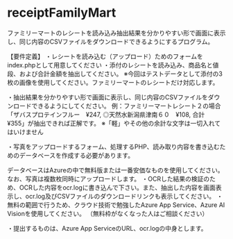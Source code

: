# receiptFamilyMart
ファミリーマートのレシートを読み込み抽出結果を分かりやすい形で画面に表示し、同じ内容のCSVファイルをダウンロードできるようにするプログラム。


【要件定義】
・レシートを読み込む（アップロード）ためのフォームをindex.phpとして用意してください
・添付のレシートを読み込み、商品名と値段、および合計金額を抽出してください。
※今回はテストデータとして添付の3枚の画像を使用してください。ファミリーマートのレシートだけ対応します。

・抽出結果を分かりやすい形で画面に表示し、同じ内容のCSVファイルをダウンロードできるようにしてください。
例：ファミリーマートレシート２の場合
「ザバスプロテインフルー　¥247, ◎天然水新潟県津南６０　¥108, 合計　¥355」が抽出できれば正解です。
※「軽」やその他の余計な文字は一切入れてはいけません

・写真をアップロードするフォーム、処理するPHP、読み取り内容を書き込むためのデータベースを作成する必要があります。

データベースはAzureの中で無料版または一番安価なものを使用してください。なお、写真は複数枚同時にアップロードします。
・OCRした結果の検証のため、OCRした内容をocr.logに書き込んで下さい。また、抽出した内容を画面表示し、ocr.log及びCSVファイルのダウンロードリンクも表示してください。
・無料の範囲で行うため、クラウド技術で勉強したAzure App Service、Azure AI Visionを使用してください。
（無料枠がなくなった人はご相談ください）

・提出するものは、Azure App ServiceのURL、ocr.logの中身とします。
